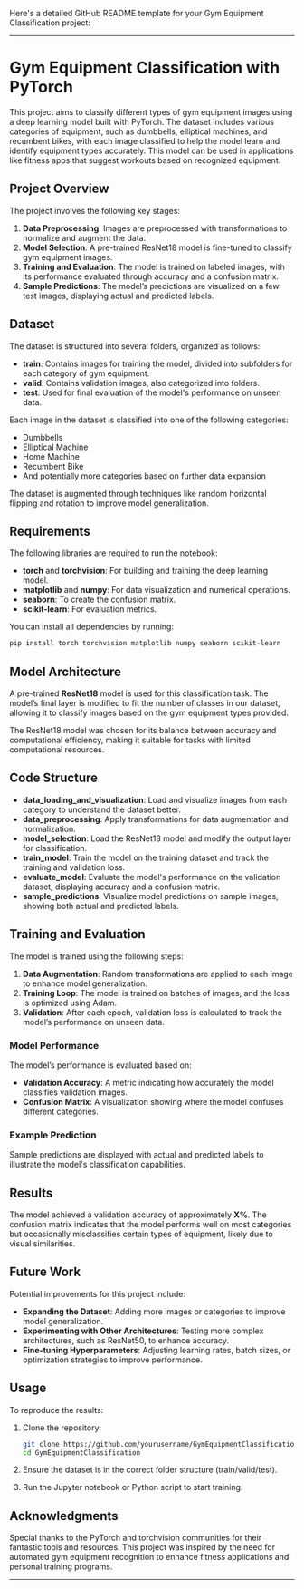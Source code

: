 Here's a detailed GitHub README template for your Gym Equipment Classification project:

---

# Gym Equipment Classification with PyTorch

This project aims to classify different types of gym equipment images using a deep learning model built with PyTorch. The dataset includes various categories of equipment, such as dumbbells, elliptical machines, and recumbent bikes, with each image classified to help the model learn and identify equipment types accurately. This model can be used in applications like fitness apps that suggest workouts based on recognized equipment.

## Project Overview

The project involves the following key stages:
1. **Data Preprocessing**: Images are preprocessed with transformations to normalize and augment the data.
2. **Model Selection**: A pre-trained ResNet18 model is fine-tuned to classify gym equipment images.
3. **Training and Evaluation**: The model is trained on labeled images, with its performance evaluated through accuracy and a confusion matrix.
4. **Sample Predictions**: The model’s predictions are visualized on a few test images, displaying actual and predicted labels.

## Dataset

The dataset is structured into several folders, organized as follows:
- **train**: Contains images for training the model, divided into subfolders for each category of gym equipment.
- **valid**: Contains validation images, also categorized into folders.
- **test**: Used for final evaluation of the model's performance on unseen data.

Each image in the dataset is classified into one of the following categories:
- Dumbbells
- Elliptical Machine
- Home Machine
- Recumbent Bike
- And potentially more categories based on further data expansion

The dataset is augmented through techniques like random horizontal flipping and rotation to improve model generalization.

## Requirements

The following libraries are required to run the notebook:
- **torch** and **torchvision**: For building and training the deep learning model.
- **matplotlib** and **numpy**: For data visualization and numerical operations.
- **seaborn**: To create the confusion matrix.
- **scikit-learn**: For evaluation metrics.

You can install all dependencies by running:

```bash
pip install torch torchvision matplotlib numpy seaborn scikit-learn
```

## Model Architecture

A pre-trained **ResNet18** model is used for this classification task. The model’s final layer is modified to fit the number of classes in our dataset, allowing it to classify images based on the gym equipment types provided.

The ResNet18 model was chosen for its balance between accuracy and computational efficiency, making it suitable for tasks with limited computational resources.

## Code Structure

- **data_loading_and_visualization**: Load and visualize images from each category to understand the dataset better.
- **data_preprocessing**: Apply transformations for data augmentation and normalization.
- **model_selection**: Load the ResNet18 model and modify the output layer for classification.
- **train_model**: Train the model on the training dataset and track the training and validation loss.
- **evaluate_model**: Evaluate the model's performance on the validation dataset, displaying accuracy and a confusion matrix.
- **sample_predictions**: Visualize model predictions on sample images, showing both actual and predicted labels.

## Training and Evaluation

The model is trained using the following steps:
1. **Data Augmentation**: Random transformations are applied to each image to enhance model generalization.
2. **Training Loop**: The model is trained on batches of images, and the loss is optimized using Adam.
3. **Validation**: After each epoch, validation loss is calculated to track the model’s performance on unseen data.

### Model Performance

The model’s performance is evaluated based on:
- **Validation Accuracy**: A metric indicating how accurately the model classifies validation images.
- **Confusion Matrix**: A visualization showing where the model confuses different categories.

### Example Prediction

Sample predictions are displayed with actual and predicted labels to illustrate the model's classification capabilities.

## Results

The model achieved a validation accuracy of approximately **X%**. The confusion matrix indicates that the model performs well on most categories but occasionally misclassifies certain types of equipment, likely due to visual similarities.

## Future Work

Potential improvements for this project include:
- **Expanding the Dataset**: Adding more images or categories to improve model generalization.
- **Experimenting with Other Architectures**: Testing more complex architectures, such as ResNet50, to enhance accuracy.
- **Fine-tuning Hyperparameters**: Adjusting learning rates, batch sizes, or optimization strategies to improve performance.

## Usage

To reproduce the results:
1. Clone the repository:
   ```bash
   git clone https://github.com/yourusername/GymEquipmentClassification.git
   cd GymEquipmentClassification
   ```

2. Ensure the dataset is in the correct folder structure (train/valid/test).

3. Run the Jupyter notebook or Python script to start training.

## Acknowledgments

Special thanks to the PyTorch and torchvision communities for their fantastic tools and resources. This project was inspired by the need for automated gym equipment recognition to enhance fitness applications and personal training programs.

---
